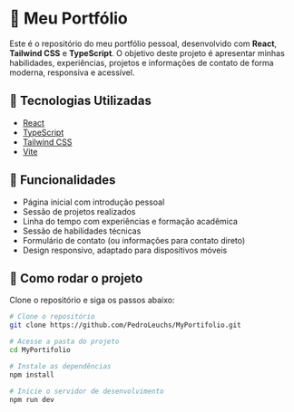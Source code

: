 # 💼 Meu Portfólio

Este é o repositório do meu portfólio pessoal, desenvolvido com **React**, **Tailwind CSS** e **TypeScript**. O objetivo deste projeto é apresentar minhas habilidades, experiências, projetos e informações de contato de forma moderna, responsiva e acessível.

## 🔧 Tecnologias Utilizadas

- [React](https://reactjs.org/)
- [TypeScript](https://www.typescriptlang.org/)
- [Tailwind CSS](https://tailwindcss.com/)
- [Vite](https://vitejs.dev/)

## 📌 Funcionalidades

- Página inicial com introdução pessoal
- Sessão de projetos realizados
- Linha do tempo com experiências e formação acadêmica
- Sessão de habilidades técnicas
- Formulário de contato (ou informações para contato direto)
- Design responsivo, adaptado para dispositivos móveis

## 🚀 Como rodar o projeto

Clone o repositório e siga os passos abaixo:

```bash
# Clone o repositório
git clone https://github.com/PedroLeuchs/MyPortifolio.git

# Acesse a pasta do projeto
cd MyPortifolio

# Instale as dependências
npm install

# Inicie o servidor de desenvolvimento
npm run dev

